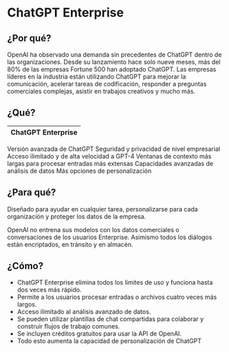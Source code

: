 # ChatGPT Enterprise

## ¿Por qué?

OpenAI ha observado una demanda sin precedentes de ChatGPT dentro de las organizaciones. Desde su lanzamiento hace solo nueve meses, más del 80% de las empresas Fortune 500 han adoptado ChatGPT. Las empresas líderes en la industria están utilizando ChatGPT para mejorar la comunicación, acelerar tareas de codificación, responder a preguntas comerciales complejas, asistir en trabajos creativos y mucho más.

## ¿Qué?

|ChatGPT Enterprise|
|-|
Versión avanzada de ChatGPT 
Seguridad y privacidad de nivel empresarial
Acceso ilimitado y de alta velocidad a GPT-4
Ventanas de contexto más largas para procesar entradas más extensas
Capacidades avanzadas de análisis de datos
Más opciones de personalización 

## ¿Para qué?

Diseñado para ayudar en cualquier tarea, personalizarse para cada organización y proteger los datos de la empresa.

OpenAI no entrena sus modelos con los datos comerciales o conversaciones de los usuarios Enterprise. Asimismo todos los diálogos están encriptados, en tránsito y en almacén.

## ¿Cómo?

- ChatGPT Enterprise elimina todos los límites de uso y funciona hasta dos veces más rápido.
- Permite a los usuarios procesar entradas o archivos cuatro veces más largos.
- Acceso ilimitado al análisis avanzado de datos. 
- Se pueden utilizar plantillas de chat compartidas para colaborar y construir flujos de trabajo comunes. 
- Se incluyen créditos gratuitos para usar la API de OpenAI.
- Todo esto aumenta la capacidad de personalización de ChatGPT
